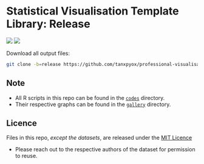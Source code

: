 # Statistical Visualisation Template Library: Release

[![](https://img.shields.io/badge/Download-output%20files-orange?logo=R&style=for-the-badge)](https://github.com/tanxpyox/professional-visualisation/archive/release.zip)
[![](https://img.shields.io/badge/Download-Source%20files-blue?logo=github&style=for-the-badge)](https://github.com/tanxpyox/professional-visualisation/archive/master.zip)

Download all output files:
```sh
git clone -b=release https://github.com/tanxpyox/professional-visualisation
```

## Note
* All R scripts in this repo can be found in the [`codes`](codes/) directory.
* Their respective graphs can be found in the [`gallery`](gallery/) directory.

## Licence
Files in this repo, *except the datasets*, are released under the [MIT Licence](LICENCE)
  * Please reach out to the respective authors of the dataset for permission to reuse.
